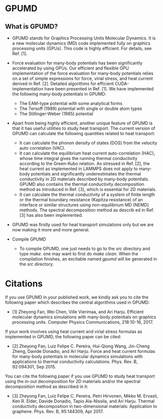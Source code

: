 # GPUMD

## What is GPUMD?

* GPUMD stands for Graphics Processing Units Molecular Dynamics. It is a new molecular dynamics (MD) code implemented fully on graphics processing units (GPUs). This code is highly efficient. For details, see Ref. [1].

* Force evaluation for many-body potentials has been significantly accelerated by using GPUs. Our efficient and flexible GPU implementation of the force evaluation for many-body potentials relies on a set of simple expressions for force, virial stress, and heat current derived in Ref. [2]. Detailed algorithms for efficient CUDA-implementation have been presented in Ref. [1]. We have implemented the following many-body potentials in GPUMD:
   * The EAM-type potential with some analytical forms
   * The Tersoff (1989) potential with single or double atom types
   * The Stillinger-Weber (1985) potential
   
* Apart from being highly efficient, another unique feature of GPUMD is that it has useful utilities to study heat transport. The current version of GPUMD can calculate the following quantities related to heat transport:
   * It can calculate the phonon density of states (DOS) from the velocity auto correlation (VAC).
   * It can calculate the equilibrium heat current auto-correlation (HAC), whose time integral gives the running thermal conductivity   according to the Green-Kubo relation. As stressed in Ref. [2], the heat current as implemented in LAMMPS does not apply to many-body  potentials and significantly underestimates the thermal conductivity in 2D materials described by many-body potentials. GPUMD also contains the thermal conductivity decomposition method as introduced in Ref. [3], which is essential for 2D materials.
   * It can calculate the thermal conductivity of a system of finite length or the thermal boundary resistance (Kapitza resistance) of an interface or similar structures using non-equilibrium MD (NEMD) methods. The spectral decomposition method as describ ed in Ref. [3] has also been implemented.
     
* GPUMD was firstly used for heat transport simulations only but we are now making it more and more general.



* Compile GPUMD
   * To compile GPUMD, one just needs to go to the *src* directory and type *make*. one may want to first do *make clean*. When the compilation finishes, an excitable named *gpumd* will be generated in the *src* directory.






# Citations

If you use GPUMD in your published work, we kindly ask you to cite the following paper which describes the central algorithms used in GPUMD:
* [1] Zheyong Fan, Wei Chen, Ville Vierimaa, and Ari Harju. Efficient molecular dynamics simulations with many-body potentials on graphics processing units. Computer Physics Communications, 218:10-16, 2017.

If your work involves using heat current and virial stress formulas as implemented in GPUMD, the following paper can be cited:
* [2] Zheyong Fan, Luiz Felipe C. Pereira, Hui-Qiong Wang, Jin-Cheng Zheng, Davide Donadio, and Ari Harju. Force and heat current formulas for many-body potentials in molecular dynamics simulations with applications to thermal conductivity calculations. Phys. Rev. B, 92:094301, Sep 2015.

You can cite the following paper if you use GPUMD to study heat transport using the in-out decomposition for 2D materials and/or the spectral decomposition method as described in it:
* [3] Zheyong Fan, Luiz Felipe C. Pereira, Petri Hirvonen, Mikko M. Ervasti, Ken R. Elder, Davide Donadio, Tapio Ala-Nissila, and Ari Harju. Thermal conductivity decomposition in two-dimensional materials: Application to graphene. Phys. Rev. B, 95:144309, Apr 2017.
